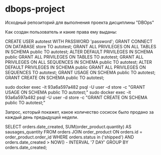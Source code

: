 # dbops-project
Исходный репозиторий для выполнения проекта дисциплины "DBOps"

Как создан пользователь и какие права ему выданы:

CREATE USER autotest WITH PASSWORD 'password';
GRANT CONNECT ON DATABASE store TO autotest;
GRANT ALL PRIVILEGES ON ALL TABLES IN SCHEMA public TO autotest;
ALTER DEFAULT PRIVILEGES IN SCHEMA public GRANT ALL PRIVILEGES ON TABLES TO autotest;
GRANT ALL PRIVILEGES ON ALL SEQUENCES IN SCHEMA public TO autotest;
ALTER DEFAULT PRIVILEGES IN SCHEMA public GRANT ALL PRIVILEGES ON SEQUENCES TO autotest;
GRANT USAGE ON SCHEMA public TO autotest;
GRANT CREATE ON SCHEMA public TO autotest;



sudo docker exec -it 93a6a597a482 psql -U user -d store -c "GRANT USAGE ON SCHEMA public TO autotest;"
sudo docker exec -it 93a6a597a482 psql -U user -d store -c "GRANT CREATE ON SCHEMA public TO autotest;"



Запрос, который покажет, какое количество сосисок было продано за каждый день предыдущей недели.


SELECT orders.date_created,
       SUM(order_product.quantity) AS sausages_quantity
FROM orders JOIN order_product ON orders.id = order_product.order_id
WHERE orders.status in ('shipped') AND orders.date_created > NOW() - INTERVAL '7 DAY'
GROUP BY orders.date_created;
